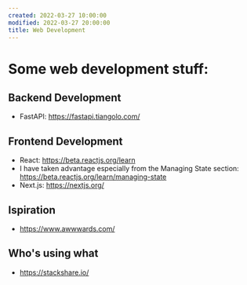 ```yaml
---
created: 2022-03-27 10:00:00
modified: 2022-03-27 20:00:00
title: Web Development
---
```


# Some web development stuff:

## Backend Development

- FastAPI: https://fastapi.tiangolo.com/

## Frontend Development

- React: https://beta.reactjs.org/learn
- I have taken advantage especially from the Managing State section: https://beta.reactjs.org/learn/managing-state
- Next.js: https://nextjs.org/

## Ispiration

- https://www.awwwards.com/

## Who's using what

- https://stackshare.io/
